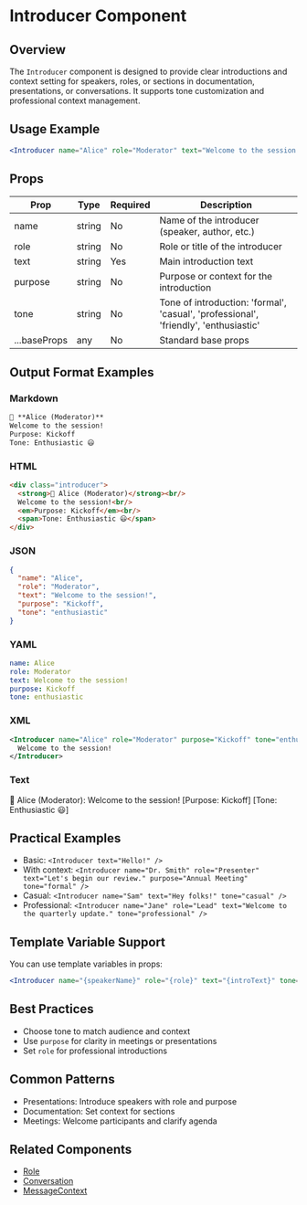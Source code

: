 # Introducer Component

## Overview
The `Introducer` component is designed to provide clear introductions and context setting for speakers, roles, or sections in documentation, presentations, or conversations. It supports tone customization and professional context management.

## Usage Example
```jsx
<Introducer name="Alice" role="Moderator" text="Welcome to the session!" tone="enthusiastic" purpose="Kickoff" />
```

## Props
| Prop         | Type     | Required | Description                                                                                 |
|--------------|----------|----------|---------------------------------------------------------------------------------------------|
| name         | string   | No       | Name of the introducer (speaker, author, etc.)                                              |
| role         | string   | No       | Role or title of the introducer                                                             |
| text         | string   | Yes      | Main introduction text                                                                     |
| purpose      | string   | No       | Purpose or context for the introduction                                                     |
| tone         | string   | No       | Tone of introduction: 'formal', 'casual', 'professional', 'friendly', 'enthusiastic'        |
| ...baseProps | any      | No       | Standard base props                                                                         |

## Output Format Examples
### Markdown
```markdown
👋 **Alice (Moderator)**
Welcome to the session!
Purpose: Kickoff
Tone: Enthusiastic 😃
```
### HTML
```html
<div class="introducer">
  <strong>👋 Alice (Moderator)</strong><br/>
  Welcome to the session!<br/>
  <em>Purpose: Kickoff</em><br/>
  <span>Tone: Enthusiastic 😃</span>
</div>
```
### JSON
```json
{
  "name": "Alice",
  "role": "Moderator",
  "text": "Welcome to the session!",
  "purpose": "Kickoff",
  "tone": "enthusiastic"
}
```
### YAML
```yaml
name: Alice
role: Moderator
text: Welcome to the session!
purpose: Kickoff
tone: enthusiastic
```
### XML
```xml
<Introducer name="Alice" role="Moderator" purpose="Kickoff" tone="enthusiastic">
  Welcome to the session!
</Introducer>
```
### Text
👋 Alice (Moderator): Welcome to the session! [Purpose: Kickoff] [Tone: Enthusiastic 😃]

## Practical Examples
- Basic: `<Introducer text="Hello!" />`
- With context: `<Introducer name="Dr. Smith" role="Presenter" text="Let's begin our review." purpose="Annual Meeting" tone="formal" />`
- Casual: `<Introducer name="Sam" text="Hey folks!" tone="casual" />`
- Professional: `<Introducer name="Jane" role="Lead" text="Welcome to the quarterly update." tone="professional" />`

## Template Variable Support
You can use template variables in props:
```jsx
<Introducer name="{speakerName}" role="{role}" text="{introText}" tone="{tone}" />
```

## Best Practices
- Choose tone to match audience and context
- Use `purpose` for clarity in meetings or presentations
- Set `role` for professional introductions

## Common Patterns
- Presentations: Introduce speakers with role and purpose
- Documentation: Set context for sections
- Meetings: Welcome participants and clarify agenda

## Related Components
- [Role](./Role.md)
- [Conversation](./Conversation.md)
- [MessageContext](./MessageContext.md)
